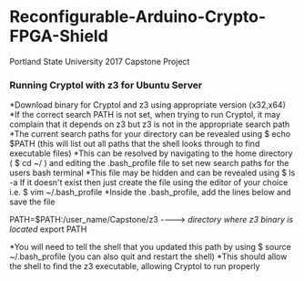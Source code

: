 # Reconfigurable-Arduino-Crypto-FPGA-Shield
Portland State University 2017 Capstone Project


### Running Cryptol with z3 for Ubuntu Server
  *Download binary for Cryptol and z3 using appropriate version (x32,x64)
  *If the correct search PATH is not set, when trying to run Cryptol, it may complain that it depends on z3 but z3 is not in the appropriate search path
  *The current search paths for your directory can be revealed using $ echo $PATH (this will list out all paths that the shell looks through to find executable files)
  *This can be resolved by navigating to the home directory ( $ cd ~/ ) and editing the .bash_profile file to set new search paths for the users bash terminal
  *This file may be hidden and can be revealed using $ ls -a  If it doesn't exist then just create the file using the editor of your choice i.e. $ vim ~/.bash_profile
  *Inside the .bash_profile, add the lines below and save the file

PATH=$PATH:/user_name/Capstone/z3           ----> *directory where z3 binary is located*
export PATH

  *You will need to tell the shell that you updated this path by using $ source ~/.bash_profile (you can also quit and restart the shell)
  *This should allow the shell to find the z3 executable, allowing Cryptol to run properly
